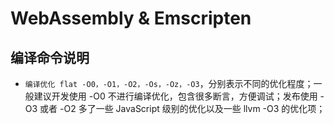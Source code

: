 # WebAssembly & Emscripten

## 编译命令说明

- `编译优化 flat -O0，-O1，-O2，-Os，-Oz，-O3`，分别表示不同的优化程度；一般建议开发使用 -O0 不进行编译优化，包含很多断言，方便调试；发布使用 -O3 或者 -O2 多了一些 JavaScript 级别的优化以及一些 llvm -O3 的优化项；
